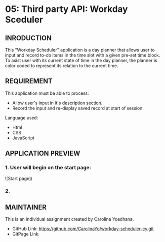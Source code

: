 # 05: Third party API: Workday Sceduler

## INRODUCTION 

This "Workday Scheduler" application is a day planner that allows user to input and record to-do items in the time slot with a given pre-set time block.  To asist user with its current state of time in the day planner, the planner is color coded to represent its relation to the current time.  

## REQUIREMENT

This application must be able to process:
* Allow user's input in it's description section.
* Record the input and re-display saved record at start of session.

Language used:
* Html
* CSS
* JavaScript

##  APPLICATION PREVIEW


### 1. User will begin on the start page:

![Start page](

### 2. 



## MAINTAINER 
This is an individual assignment created by Carolina Yoedhana.
* GitHub Link: https://github.com/CarolinaYo/workday-scheduler-cy.git
* GitPage Link: 